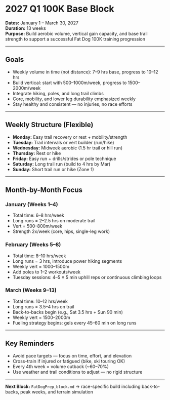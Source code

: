 # 2027 Q1 100K Base Block

**Dates:** January 1 – March 30, 2027  
**Duration:** 13 weeks  
**Purpose:** Build aerobic volume, vertical gain capacity, and base trail strength to support a successful Fat Dog 100K training progression

---

## Goals
- Weekly volume in time (not distance): 7–9 hrs base, progress to 10–12 hrs
- Build vertical: start with 500–1000m/week, progress to 1500–2000m/week
- Integrate hiking, poles, and long trail climbs
- Core, mobility, and lower leg durability emphasized weekly
- Stay healthy and consistent — no injuries, no race efforts

---

## Weekly Structure (Flexible)
- **Monday:** Easy trail recovery or rest + mobility/strength
- **Tuesday:** Trail intervals or vert builder (run/hike)
- **Wednesday:** Midweek aerobic (1.5 hr trail or hill run)
- **Thursday:** Rest or hike
- **Friday:** Easy run + drills/strides or pole technique
- **Saturday:** Long trail run (build to 4 hrs by Mar)
- **Sunday:** Short trail run or hike (Zone 1)

---

## Month-by-Month Focus

### **January (Weeks 1–4)**
- Total time: 6–8 hrs/week
- Long runs = 2–2.5 hrs on moderate trail
- Vert = 500–800m/week
- Strength 2x/week (core, hips, single-leg work)

### **February (Weeks 5–8)**
- Total time: 8–10 hrs/week
- Long runs = 3 hrs, introduce power hiking segments
- Weekly vert = 1000–1500m
- Add poles to 1–2 workouts/week
- Tuesday sessions: 4–5 × 5 min uphill reps or continuous climbing loops

### **March (Weeks 9–13)**
- Total time: 10–12 hrs/week
- Long runs = 3.5–4 hrs on trail
- Back-to-backs begin (e.g., Sat 3.5 hrs + Sun 90 min)
- Weekly vert = 1500–2000m
- Fueling strategy begins: gels every 45–60 min on long runs

---

## Key Reminders
- Avoid pace targets — focus on time, effort, and elevation
- Cross-train if injured or fatigued (bike, ski touring OK)
- Every 4th week = volume cutback (~60–70%)
- Use weather and trail conditions to adjust — no rigid structure

---

**Next Block:** `FatDogPrep_block.md` → race-specific build including back-to-backs, peak weeks, and terrain simulation

